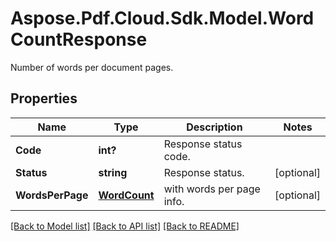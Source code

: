 # Aspose.Pdf.Cloud.Sdk.Model.WordCountResponse
Number of words per document pages.

## Properties

Name | Type | Description | Notes
------------ | ------------- | ------------- | -------------
**Code** | **int?** | Response status code. | 
**Status** | **string** | Response status. | [optional] 
**WordsPerPage** | [**WordCount**](WordCount.md) | with words per page info.             | [optional] 

[[Back to Model list]](../README.md#documentation-for-models) [[Back to API list]](../README.md#documentation-for-api-endpoints) [[Back to README]](../README.md)

